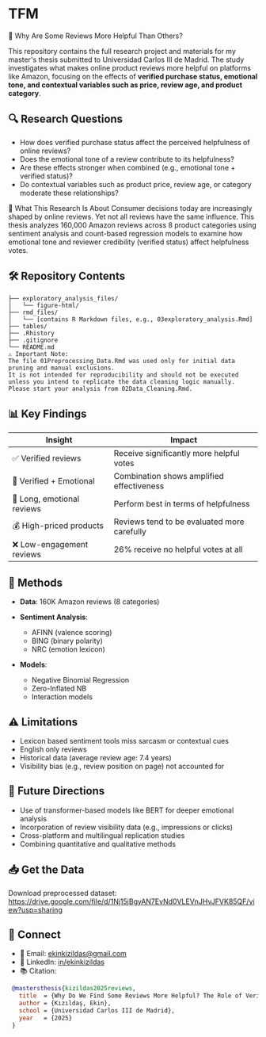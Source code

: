 
# TFM

🧠 Why Are Some Reviews More Helpful Than Others?

This repository contains the full research project and materials for my master's thesis submitted to Universidad Carlos III de Madrid. The study investigates what makes online product reviews more helpful on platforms like Amazon, focusing on the effects of **verified purchase status, emotional tone, and contextual variables such as price, review age, and product category**.

## 🔍 Research Questions
- How does verified purchase status affect the perceived helpfulness of online reviews?
- Does the emotional tone of a review contribute to its helpfulness?
- Are these effects stronger when combined (e.g., emotional tone + verified status)?
- Do contextual variables such as product price, review age, or category moderate these relationships?

🧠 What This Research Is About
Consumer decisions today are increasingly shaped by online reviews. Yet not all reviews have the same influence. This thesis analyzes 160,000 Amazon reviews across 8 product categories using sentiment analysis and count-based regression models to examine how emotional tone and reviewer credibility (verified status) affect helpfulness votes.


## 🛠️ Repository Contents

```         
├── exploratory_analysis_files/
│   └── figure-html/
├── rmd_files/
│   └── [contains R Markdown files, e.g., 03exploratory_analysis.Rmd]
├── tables/
├── .Rhistory
├── .gitignore
└── README.md
⚠️ Important Note:
The file 01Preprocessing_Data.Rmd was used only for initial data pruning and manual exclusions.
It is not intended for reproducibility and should not be executed unless you intend to replicate the data cleaning logic manually.
Please start your analysis from 02Data_Cleaning.Rmd.
```

## 📊 Key Findings
| Insight                    | Impact                                      |
| -------------------------- | ------------------------------------------- |
| ✅ Verified reviews         | Receive significantly more helpful votes    |
| 💬 Verified + Emotional    | Combination shows amplified effectiveness   |
| 📝 Long, emotional reviews | Perform best in terms of helpfulness        |
| 💰 High-priced products    | Reviews tend to be evaluated more carefully |
| ❌ Low-engagement reviews   | 26% receive no helpful votes at all         |


## 🧮 Methods
- **Data**: 160K Amazon reviews (8 categories)

- **Sentiment Analysis**: 
  - AFINN (valence scoring)  
  - BING (binary polarity)
  - NRC (emotion lexicon)
  
- **Models**:
  - Negative Binomial Regression
  - Zero-Inflated NB 
  - Interaction models

## ⚠️ Limitations
- Lexicon based sentiment tools miss sarcasm or contextual cues
- English only reviews
- Historical data (average review age: 7.4 years)
- Visibility bias (e.g., review position on page) not accounted for

## 🚀 Future Directions
- Use of transformer-based models like BERT for deeper emotional analysis
- Incorporation of review visibility data (e.g., impressions or clicks)
- Cross-platform and multilingual replication studies
- Combining quantitative and qualitative methods

## 📥 Get the Data
Download preprocessed dataset:  
https://drive.google.com/file/d/1Nj15jBgyAN7EvNd0VLEVnJHvJFVK85QF/view?usp=sharing 


## 💬 Connect
- 📧 Email: ekinkizildas@gmail.com  
- 🔗 LinkedIn: [in/ekinkizildas](https://www.linkedin.com/in/ekinkizildas)
- 📚 Citation:  
 ```bibtex
  @mastersthesis{kizildas2025reviews,
    title  = {Why Do We Find Some Reviews More Helpful? The Role of Verified Status and Emotional Tone},
    author = {Kızıldaş, Ekin},
    school = {Universidad Carlos III de Madrid},
    year   = {2025}
  }
```
